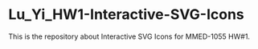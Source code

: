 # Lu_Yi_HW1-Interactive-SVG-Icons
This is the repository about Interactive SVG Icons for MMED-1055 HW#1.
